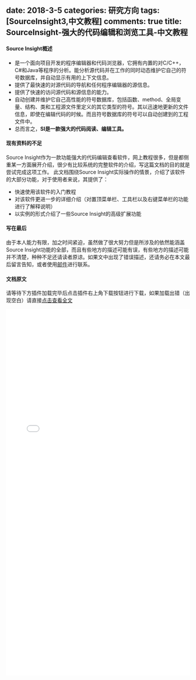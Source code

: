 ﻿date: 2018-3-5
categories: 研究方向
tags: [SourceInsight3,中文教程]
comments: true
title: SourceInsight-强大的代码编辑和浏览工具-中文教程
---

#### Source Insight概述
- 是一个面向项目开发的程序编辑器和代码浏览器，它拥有内置的对C/C++，C#和Java等程序的分析。能分析源代码并在工作的同时动态维护它自己的符号数据库，并自动显示有用的上下文信息。
- 提供了最快速的对源代码的导航和任何程序编辑器的源信息。
- 提供了快速的访问源代码和源信息的能力。
- 自动创建并维护它自己高性能的符号数据库，包括函数、method、全局变量、结构、类和工程源文件里定义的其它类型的符号。其以迅速地更新的文件信息，即使在编辑代码的时候。而且符号数据库的符号可以自动创建到的工程文件中。
- 总而言之，**SI是一款强大的代码阅读、编辑工具。**

#### 现有资料的不足
Source Insight作为一款功能强大的代码编辑查看软件，网上教程很多，但是都侧重某一方面展开介绍，很少有比较系统的完整软件的介绍，写这篇文档的目的就是尝试完成这项工作。
此文档围绕Source Insight实际操作的情景，介绍了该软件的大部分功能，对于使用者来说，其提供了：

- 快速使用该软件的入门教程
- 对该软件更进一步的详细介绍（对置顶菜单栏、工具栏以及右键菜单栏的功能进行了解释说明）
- 以实例的形式介绍了一些Source Insight的高级扩展功能

#### 写在最后
由于本人能力有限，加之时间紧迫，虽然做了很大努力但是所涉及的依然能涵盖Source Insight功能的全部，而且有些地方的描述可能有误，有些地方的描述可能并不清楚，种种不足还请读者原谅。如果文中出现了错误描述，还请务必在本文最后留言告知，或者使用[邮件](tianzonglin@qq.com)进行联系。
 
#### 文档原文
请等待下方插件加载完毕后点击插件右上角下载按钮进行下载，如果加载出错（出现空白）请直接[点击查看全文](http://ozmhkse3b.bkt.clouddn.com/SourceInsight3.x.Software%20Guid%20in%20Chinese.pdf)
<iframe src="//ozmhkse3b.bkt.clouddn.com/SourceInsight3.x.Software%20Guid%20in%20Chinese.pdf" style="width:100%;" frameborder="0" height="1000px"></iframe>
 